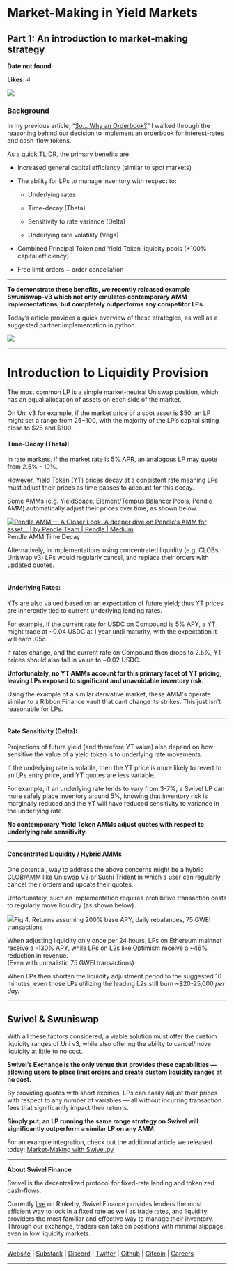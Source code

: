 # Market-Making in Yield Markets

## Part 1: An introduction to market-making strategy

**Date not found**

**Likes:** 4

[![](https://substackcdn.com/image/fetch/w_1456,c_limit,f_auto,q_auto:good,fl_progressive:steep/https%3A%2F%2Fbucketeer-e05bbc84-baa3-437e-9518-adb32be77984.s3.amazonaws.com%2Fpublic%2Fimages%2Faeab1443-2f95-4268-91f0-c7b1d6142ed3_3298x1535.png)](https://substackcdn.com/image/fetch/f_auto,q_auto:good,fl_progressive:steep/https%3A%2F%2Fbucketeer-e05bbc84-baa3-437e-9518-adb32be77984.s3.amazonaws.com%2Fpublic%2Fimages%2Faeab1443-2f95-4268-91f0-c7b1d6142ed3_3298x1535.png)

### Background

In my previous article, “[So… Why an Orderbook?](https://swivel.substack.com/p/so-why-an-orderbook)” I walked through the reasoning behind our decision to implement an orderbook for interest-rates and cash-flow tokens.

As a quick TL;DR, the primary benefits are:

  * Increased general capital efficiency (similar to spot markets)

  * The ability for LPs to manage inventory with respect to:

    * Underlying rates

    * Time-decay (Theta)

    * Sensitivity to rate variance (Delta)

    * Underlying rate volatility (Vega) 

  * Combined Principal Token and Yield Token liquidity pools (+100% capital efficiency)

  * Free limit orders + order cancellation




* * *

 **To demonstrate these benefits, we recently released example Swuniswap-v3 which not only emulates contemporary AMM implementations, but completely outperforms any competitor LPs.**

Today’s article provides a quick overview of these strategies, as well as a suggested partner implementation in python.

[![](https://substackcdn.com/image/fetch/w_1456,c_limit,f_auto,q_auto:good,fl_progressive:steep/https%3A%2F%2Fbucketeer-e05bbc84-baa3-437e-9518-adb32be77984.s3.amazonaws.com%2Fpublic%2Fimages%2Ff86cdf9b-a043-4674-a587-aca7f35f07e8_10446x5664.png)](https://substackcdn.com/image/fetch/f_auto,q_auto:good,fl_progressive:steep/https%3A%2F%2Fbucketeer-e05bbc84-baa3-437e-9518-adb32be77984.s3.amazonaws.com%2Fpublic%2Fimages%2Ff86cdf9b-a043-4674-a587-aca7f35f07e8_10446x5664.png)

* * *

# Introduction to Liquidity Provision

The most common LP is a simple market-neutral Uniswap position, which has an equal allocation of assets on each side of the market.

On Uni v3 for example, if the market price of a spot asset is $50, an LP might set a range from $25-$100, with the majority of the LP’s capital sitting close to $25 and $100.

####  **Time-Decay (Theta):**

In rate markets, if the market rate is 5% APR, an analogous LP may quote from 2.5% - 10%. 

However, Yield Token (YT) prices decay at a consistent rate meaning LPs must adjust their prices as time passes to account for this decay.

Some AMMs (e.g. YieldSpace, Element/Tempus Balancer Pools, Pendle AMM) automatically adjust their prices over time, as shown below.

[![Pendle AMM — A Closer Look. A deeper dive on Pendle&#39;s AMM for asset… | by  Pendle Team | Pendle | Medium](https://substackcdn.com/image/fetch/w_1456,c_limit,f_auto,q_auto:good,fl_lossy/https%3A%2F%2Fbucketeer-e05bbc84-baa3-437e-9518-adb32be77984.s3.amazonaws.com%2Fpublic%2Fimages%2Fdab676e9-cb8d-4793-9cdb-7de337c94adf_381x278.gif)](https://substackcdn.com/image/fetch/f_auto,q_auto:good,fl_progressive:steep/https%3A%2F%2Fbucketeer-e05bbc84-baa3-437e-9518-adb32be77984.s3.amazonaws.com%2Fpublic%2Fimages%2Fdab676e9-cb8d-4793-9cdb-7de337c94adf_381x278.gif)Pendle AMM Time Decay

Alternatively, in implementations using concentrated liquidity (e.g. CLOBs, Uniswap v3) LPs would regularly cancel, and replace their orders with updated quotes.

* * *

#### Underlying Rates:

YTs are also valued based on an expectation of future yield; thus YT prices are inherently tied to current underlying lending rates.

For example, if the current rate for USDC on Compound is 5% APY, a YT might trade at ~0.04 USDC at 1 year until maturity, with the expectation it will earn .05c.

If rates change, and the current rate on Compound then drops to 2.5%, YT prices should also fall in value to ~0.02 USDC.

 **Unfortunately, no YT AMMs account for this primary facet of YT pricing, leaving LPs exposed to significant and unavoidable inventory risk.**

Using the example of a similar derivative market, these AMM's operate similar to a Ribbon Finance vault that cant change its strikes. This just isn’t reasonable for LPs.

* * *

#### Rate Sensitivity (Delta):

Projections of future yield (and therefore YT value) also depend on how sensitive the value of a yield token is to underlying rate movements. 

If the underlying rate is volatile, then the YT price is more likely to revert to an LPs entry price, and YT quotes are less variable. 

For example, if an underlying rate tends to vary from 3-7%, a Swivel LP can more safely place inventory around 5%, knowing that inventory risk is marginally reduced and the YT will have reduced sensitivity to variance in the underlying rate.

 **No contemporary Yield Token AMMs adjust quotes with respect to underlying rate sensitivity.**

* * *

#### Concentrated Liquidity / Hybrid AMMs

One potential, way to address the above concerns might be a hybrid CLOB/AMM like Uniswap V3 or Sushi Trident in which a user can regularly cancel their orders and update their quotes.

Unfortunately, such an implementation requires prohibitive transaction costs to regularly move liquidity (as shown below).

[![](https://substackcdn.com/image/fetch/w_1456,c_limit,f_auto,q_auto:good,fl_progressive:steep/https%3A%2F%2Fbucketeer-e05bbc84-baa3-437e-9518-adb32be77984.s3.amazonaws.com%2Fpublic%2Fimages%2F63d84b51-0f95-412c-b875-acefea3e3fef_4018x1017.png)](https://substackcdn.com/image/fetch/f_auto,q_auto:good,fl_progressive:steep/https%3A%2F%2Fbucketeer-e05bbc84-baa3-437e-9518-adb32be77984.s3.amazonaws.com%2Fpublic%2Fimages%2F63d84b51-0f95-412c-b875-acefea3e3fef_4018x1017.png)Fig 4. Returns assuming 200% base APY, daily rebalances, 75 GWEI transactions

When adjusting liquidity only once per 24 hours, LPs on Ethereum mainnet receive a -130% APY, while LPs on L2s like Optimism receive a ~46% reduction in revenue.   
(Even with unrealistic 75 GWEI transactions)

When LPs then shorten the liquidity adjustment period to the suggested 10 minutes, even those LPs utilizing the leading L2s still burn ~$20-25,000 _per day._

* * *

## Swivel & Swuniswap

With all these factors considered, a viable solution must offer the custom liquidity ranges of Uni v3, while also offering the ability to cancel/move liquidity at little to no cost.

 **Swivel’s Exchange is the only venue that provides these capabilities — allowing users to place limit orders and create custom liquidity ranges at no cost.**

By providing quotes with short expiries, LPs can easily adjust their prices with respect to any number of variables — all without incurring transaction fees that significantly impact their returns.

 **Simply put, an LP running the same range strategy on Swivel will significantly outperform a similar LP on any AMM.**

For an example integration, check out the additional article we released today: [Market-Making with Swivel.py](https://swivel.substack.com/p/market-making-with-swivelpy)

* * *

 **About Swivel Finance**

Swivel is the decentralized protocol for fixed-rate lending and tokenized cash-flows.

Currently [live](https://swivel.exchange/) on Rinkeby, Swivel Finance provides lenders the most efficient way to lock in a fixed rate as well as trade rates, and liquidity providers the most familiar and effective way to manage their inventory. Through our exchange, traders can take on positions with minimal slippage, even in low liquidity markets. 

* * *

[Website](https://swivel.finance/) | [Substack](https://swivel.substack.com/) | [Discord](https://discord.gg/SkYskDQyVY) | [Twitter](https://twitter.com/SwivelFinance) | [Github](https://github.com/Swivel-Finance) | [Gitcoin](https://gitcoin.co/grants/1773/swivel-finance) | [Careers](https://angel.co/swivel-finance/recruiting/listings)

* * *
